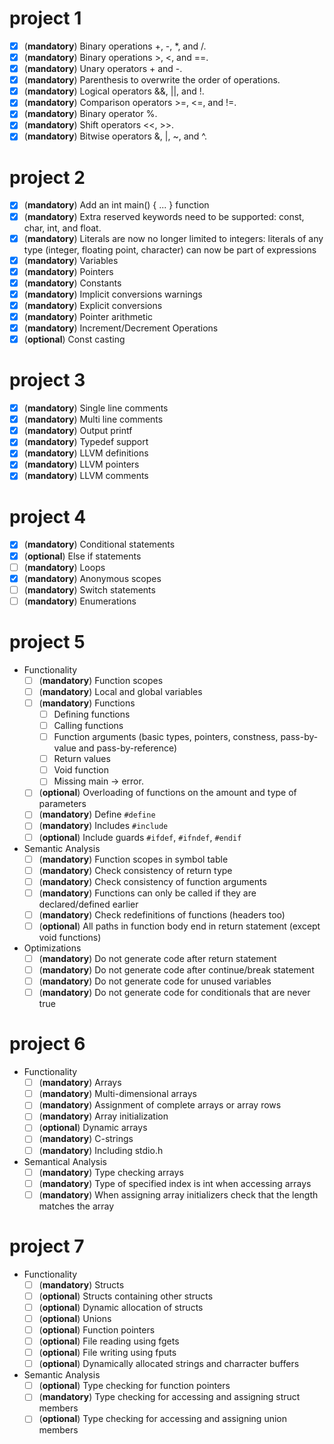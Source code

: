 # project 1

- [x] (**mandatory**) Binary operations +, -, *, and /.
- [x] (**mandatory**) Binary operations >, <, and ==.
- [x] (**mandatory**) Unary operators + and -.
- [x] (**mandatory**) Parenthesis to overwrite the order of operations.
- [x] (**mandatory**) Logical operators &&, ||, and !.
- [x] (**mandatory**) Comparison operators >=, <=, and !=.
- [x] (**mandatory**) Binary operator %.
- [x] (**mandatory**) Shift operators <<, >>.
- [x] (**mandatory**) Bitwise operators &, |, ~, and ^.

# project 2

- [x] (**mandatory**) Add an int main() { ... } function
- [x] (**mandatory**) Extra reserved keywords need to be supported: const, char, int, and float.
- [x] (**mandatory**) Literals are now no longer limited to integers: literals of any type (integer, floating point,
  character) can now be part of expressions
- [x] (**mandatory**) Variables
- [x] (**mandatory**) Pointers
- [x] (**mandatory**) Constants
- [x] (**mandatory**) Implicit conversions warnings
- [x] (**mandatory**) Explicit conversions
- [x] (**mandatory**) Pointer arithmetic
- [x] (**mandatory**) Increment/Decrement Operations
- [x] (**optional**) Const casting

# project 3

- [x] (**mandatory**) Single line comments
- [x] (**mandatory**) Multi line comments
- [x] (**mandatory**) Output printf
- [x] (**mandatory**) Typedef support
- [x] (**mandatory**) LLVM definitions
- [x] (**mandatory**) LLVM pointers
- [x] (**mandatory**) LLVM comments

# project 4

- [x] (**mandatory**) Conditional statements
- [x] (**optional**) Else if statements
- [ ] (**mandatory**) Loops
- [x] (**mandatory**) Anonymous scopes
- [ ] (**mandatory**) Switch statements
- [ ] (**mandatory**) Enumerations

# project 5

- Functionality
  - [ ] (**mandatory**) Function scopes
  - [ ] (**mandatory**) Local and global variables
  - [ ] (**mandatory**) Functions
    - [ ] Defining functions
    - [ ] Calling functions
    - [ ] Function arguments (basic types, pointers, constness, pass-by-value and pass-by-reference)
    - [ ] Return values
    - [ ] Void function
    - [ ] Missing main -> error.
  - [ ] (**optional**) Overloading of functions on the amount and type of parameters
  - [ ] (**mandatory**) Define `#define` 
  - [ ] (**mandatory**) Includes `#include`
  - [ ] (**optional**) Include guards `#ifdef`, `#ifndef`, `#endif`
- Semantic Analysis
  - [ ] (**mandatory**) Function scopes in symbol table
  - [ ] (**mandatory**) Check consistency of return type
  - [ ] (**mandatory**) Check consistency of function arguments
  - [ ] (**mandatory**) Functions can only be called if they are declared/defined earlier
  - [ ] (**mandatory**) Check redefinitions of functions (headers too)
  - [ ] (**optional**) All paths in function body end in return statement (except void functions)
- Optimizations
  - [ ] (**mandatory**) Do not generate code after return statement
  - [ ] (**mandatory**) Do not generate code after continue/break statement
  - [ ] (**mandatory**) Do not generate code for unused variables
  - [ ] (**mandatory**) Do not generate code for conditionals that are never true

# project 6

- Functionality
  - [ ] (**mandatory**) Arrays
  - [ ] (**mandatory**) Multi-dimensional arrays
  - [ ] (**mandatory**) Assignment of complete arrays or array rows
  - [ ] (**mandatory**) Array initialization
  - [ ] (**optional**) Dynamic arrays
  - [ ] (**mandatory**) C-strings
  - [ ] (**mandatory**) Including stdio.h
- Semantical Analysis
  - [ ] (**mandatory**) Type checking arrays
  - [ ] (**mandatory**) Type of specified index is int when accessing arrays
  - [ ] (**mandatory**) When assigning array initializers check that the length matches the array

# project 7

- Functionality
  - [ ] (**mandatory**) Structs
  - [ ] (**optional**) Structs containing other structs
  - [ ] (**optional**) Dynamic allocation of structs
  - [ ] (**optional**) Unions
  - [ ] (**optional**) Function pointers
  - [ ] (**optional**) File reading using fgets
  - [ ] (**optional**) File writing using fputs
  - [ ] (**optional**) Dynamically allocated strings and charracter buffers
- Semantic Analysis
  - [ ] (**optional**) Type checking for function pointers
  - [ ] (**mandatory**) Type checking for accessing and assigning struct members
  - [ ] (**optional**) Type checking for accessing and assigning union members